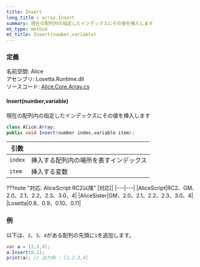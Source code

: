 ```yaml
---
title: Insert
long_title : array.Insert
summary: 現在の配列内の指定したインデックスにその値を挿入します
mt_type: method
mt_title: Insert(number,variable)
---
```


### 定義
名前空間: Alice<br/>
アセンブリ: Losetta.Runtime.dll<br/>
ソースコード: [Alice.Core.Array.cs](https://github.com/WSOFT-Project/Losetta/blob/master/Losetta.Runtime/Core/Extension/Alice.Core.Array.cs)

#### Insert(number,variable)

現在の配列内の指定したインデックスにその値を挿入します

```cs title="AliceScript"
class Alice.Array;
public void Insert(number index,variable item);
```

|引数| |
|-|-|
|`index`|挿入する配列内の場所を表すインデックス|
|`item`|挿入する変数|

???note "対応: AliceScript RC2以降"
    |対応||
    |---|---|
    |AliceScript|RC2、GM、2.0、2.1、2.2、2.3、3.0、4|
    |AliceSister|GM、2.0、2.1、2.2、2.3、3.0、4|
    |Losetta|0.8、0.9、0.10、0.11|

### 例
以下は、`2`、`3`、`4`がある配列の先頭に`1`を追加します。

```cs title="AliceScript"
var a = [2,3,4];
a.Insert(0,1);
print(a); // 出力例 : [1,2,3,4]
```
